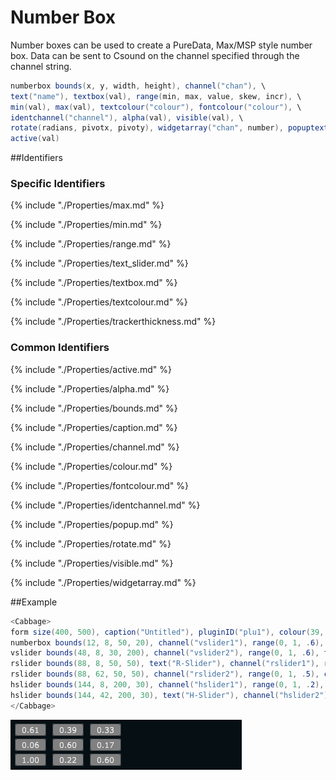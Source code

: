 # Number Box

Number boxes can be used to create a PureData, Max/MSP style number box. Data can be sent to Csound on the channel specified through the channel string.


```csharp
numberbox bounds(x, y, width, height), channel("chan"), \
text("name"), textbox(val), range(min, max, value, skew, incr), \
min(val), max(val), textcolour("colour"), fontcolour("colour"), \
identchannel("channel"), alpha(val), visible(val), \
rotate(radians, pivotx, pivoty), widgetarray("chan", number), popuptext("text") \
active(val)
```
<!--(End of syntax)/-->

##Identifiers

### Specific Identifiers

{% include "./Properties/max.md" %}

{% include "./Properties/min.md" %}

{% include "./Properties/range.md" %}

{% include "./Properties/text_slider.md" %}

{% include "./Properties/textbox.md" %}

{% include "./Properties/textcolour.md" %}

{% include "./Properties/trackerthickness.md" %}

### Common Identifiers

{% include "./Properties/active.md" %} 

{% include "./Properties/alpha.md" %} 

{% include "./Properties/bounds.md" %} 

{% include "./Properties/caption.md" %} 

{% include "./Properties/channel.md" %} 

{% include "./Properties/colour.md" %} 

{% include "./Properties/fontcolour.md" %}  

{% include "./Properties/identchannel.md" %} 

{% include "./Properties/popup.md" %}  

{% include "./Properties/rotate.md" %}  

{% include "./Properties/visible.md" %} 

{% include "./Properties/widgetarray.md" %} 


<!--(End of identifiers)/-->

##Example

```csharp
<Cabbage>
form size(400, 500), caption("Untitled"), pluginID("plu1"), colour(39, 40, 34)
numberbox bounds(12, 8, 50, 20), channel("vslider1"), range(0, 1, .6), colour("yellow"), textbox(1)
vslider bounds(48, 8, 30, 200), channel("vslider2"), range(0, 1, .6), trackercolour("purple")
rslider bounds(88, 8, 50, 50), text("R-Slider"), channel("rslider1"), range(0, 1, 0)
rslider bounds(88, 62, 50, 50), channel("rslider2"), range(0, 1, .5), colour("lime"), trackercolour("pink")
hslider bounds(144, 8, 200, 30), channel("hslider1"), range(0, 1, .2), trackercolour("red"), textbox(1)
hslider bounds(144, 42, 200, 30), text("H-Slider"), channel("hslider2"), range(0, 1, 1)
</Cabbage>
```

![](../images/numberboxExample.png)
